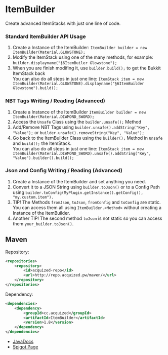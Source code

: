 # ItemBuilder
Create advanced ItemStacks with just one line of code.  
  
### Standard ItemBuilder API Usage
1. Create a Instance of the ItemBuilder: `ItemBuilder builder = new ItemBuilder(Material.GLOWSTONE);`  
2. Modify the ItemStack using one of the many methods, for example: `builder.displayname("§6ItemBuiler Glowstone");`  
3. When you are finish modifing it, use `builder.build();` to get the Bukkit ItemStack back  
You can also do all steps in just one line: `ItemStack item = new ItemBuilder(Material.GLOWSTONE).displayname("§6ItemBuilder Glowstone").build();`  
  
### NBT Tags Writing / Reading (Advanced)
1. Create a Instance of the ItemBuilder `ItemBuilder builder = new ItemBuilder(Material.DIAMOND_SWORD);`  
2. Access the `Unsafe` Class using the `builder.unsafe();` Method
3. Add/Remove NBT Tags using `builder.unsafe().addString("Key", "Value");` or `builder.unsafe().removeString("Key", "Value");`
4. Go back to the ItemBuilder Class using the `builder();` Method in `Unsafe` and `build();` the ItemStack.  
You can also do all steps in just one line: `ItemStack item = new ItemBuilder(Material.DIAMOND_SWORD).unsafe().addString("Key", "Value").builder().build();` 
  
### Json and Config Writing / Reading (Advanced)
1. Create a Instance of the ItemBuilder and set anything you need.
2. Convert it to a JSON String using `builder.toJson()` or to a Config Path using `builder.toConfig(MyPlugin.getInstance().getConfig(), "my.custom.item").`
3. TIP! The Methods `fromJson`, `toJson`, `fromConfig` and `toConfig` are static. You can access them all using `ItemBuilder.<Method>` without creating a Instance of the ItemBuilder.
4. Another TIP! The second method `toJson` is not static so you can access them `your_builder.toJson()`.

## Maven
Repository:  
```xml
<repositories>
    <repository>
        <id>acquized-repo</id>
        <url>http://repo.acquized.pw/maven/</url>
    </repository>
</repositories>
```  
Dependency:
```xml
<dependencies>
    <dependency>
        <groupId>cc.acquized</groupId>
        <artifactId>ItemBuilder</artifactId>
        <version>1.8</version>
    </dependency>
</dependencies>
```
  
* [JavaDocs](http://acquized.pw/docs/ItemBuilder/)
* [Spigot Page](https://www.spigotmc.org/resources/itembuilder.16786/)
